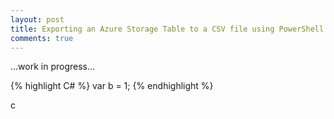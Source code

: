 ```yaml
---
layout: post
title: Exporting an Azure Storage Table to a CSV file using PowerShell
comments: true
---
```


...work in progress...

{% highlight C# %}
var b = 1;
{% endhighlight %}

c